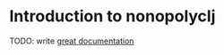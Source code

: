 # Introduction to nonopolyclj

TODO: write [great documentation](http://jacobian.org/writing/what-to-write/)
